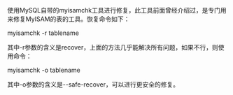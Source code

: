 

使用MySQL自带的myisamchk工具进行修复，此工具前面曾经介绍过，是专门用来修复MyISAM的表的工具。恢复命令如下：

myisamchk -r tablename

其中-r参数的含义是recover，上面的方法几乎能解决所有问题，如果不行，则使用命令：

myisamchk -o tablename

其中-o参数的含义是--safe-recover，可以进行更安全的修复。



